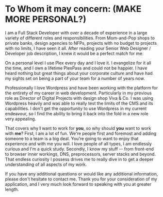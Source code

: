 # To Whom it may concern: (MAKE MORE PERSONAL?)

I am a Full Stack Developer with over a decade of experience in a large variety of different roles and responsibilities. From Mom-and-Pop shops to private banks, design agencies to NFPs, projects with no budget to projects with no limits, I have seen it all. After reading your Senior Web Designer / Developer job description, I knew it would be a perfect match for me.

On a personal level I use Plex every day and I love it. I evangelize for it all the time, and I own a lifetime PlexPass and could not be happier. I have heard nothing but great things about your corporate culture and have had my sights set on being a part of your team for a number of years now.

Professionally I love Wordpress and have been working with the platform for the entirety of my career in web development. Particularly in my previous role as Director of Digital Projects with design shop Viva & Co. I was using Wordpress heavily and was able to really test the limits of the CMS and its capabilities. I don't get the opportunity to use Wordpress in my current endeavour, so I find the ability to bring it back into the fold in a new role very appealing.

That covers why **I** want to work for **you**, so why should **you** want to work with **me**? First, I am a lot of fun. We're people first and foremost and adding someone to a team is a big deal. You're going to want to enjoy that experience and with me you will. I love people of all types, I am endlessly curious and I'm a quick study. Secondly, I know my stuff -- from front-end to browser inner workings, DNS, preprocessors, server stacks and beyond. That endless curiosity I possess drives me to really dive in to get a deeper understanding of all aspects of my work.

If you have any additional questions or would like any additional information, please don't hesitate to contact me. Thank you for your consideration of my application, and I very much look forward to speaking with you at greater length.

